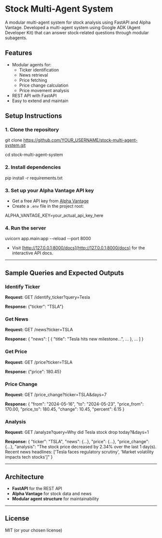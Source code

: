 
# Stock Multi-Agent System

A modular multi-agent system for stock analysis using FastAPI and Alpha Vantage.
Developed a multi-agent system using Google ADK (Agent Developer Kit) that can answer 
stock-related questions through modular subagents.

## Features

- Modular agents for:
  - Ticker identification
  - News retrieval
  - Price fetching
  - Price change calculation
  - Price movement analysis
- REST API with FastAPI
- Easy to extend and maintain

## Setup Instructions

### 1. Clone the repository

git clone https://github.com/YOUR_USERNAME/stock-multi-agent-system.git

cd stock-multi-agent-system



### 2. Install dependencies

pip install -r requirements.txt



### 3. Set up your Alpha Vantage API key

- Get a free API key from [Alpha Vantage](https://www.alphavantage.co/support/#api-key)
- Create a `.env` file in the project root:

ALPHA_VANTAGE_KEY=your_actual_api_key_here



### 4. Run the server

uvicorn app.main:app --reload --port 8000



- Visit [http://127.0.0.1:8000/docs](http://127.0.0.1:8000/docs) for the interactive API docs.

---

## Sample Queries and Expected Outputs

### Identify Ticker

**Request:**
GET /identify_ticker?query=Tesla


**Response:**
{"ticker": "TSLA"}



### Get News

**Request:**
GET /news?ticker=TSLA


**Response:**
{
"news": [
{ "title": "Tesla hits new milestone...", ... },
...
]
}


### Get Price

**Request:**
GET /price?ticker=TSLA

**Response:**
{"price": 180.45}

### Price Change

**Request:**
GET /price_change?ticker=TSLA&days=7

**Response:**
{
"from": "2024-05-16",
"to": "2024-05-23",
"price_from": 170.00,
"price_to": 180.45,
"change": 10.45,
"percent": 6.15
}

### Analysis

**Request:**
GET /analyze?query=Why did Tesla stock drop today?&days=1

**Response:**
{
"ticker": "TSLA",
"news": {...},
"price": {...},
"price_change": {...},
"analysis": "The stock price decreased by 2.34% over the last 1 day(s). Recent news headlines: ['Tesla faces regulatory scrutiny', 'Market volatility impacts tech stocks']"
}

---

## Architecture

- **FastAPI** for the REST API
- **Alpha Vantage** for stock data and news
- **Modular agent structure** for maintainability

---

## License

MIT (or your chosen license)
